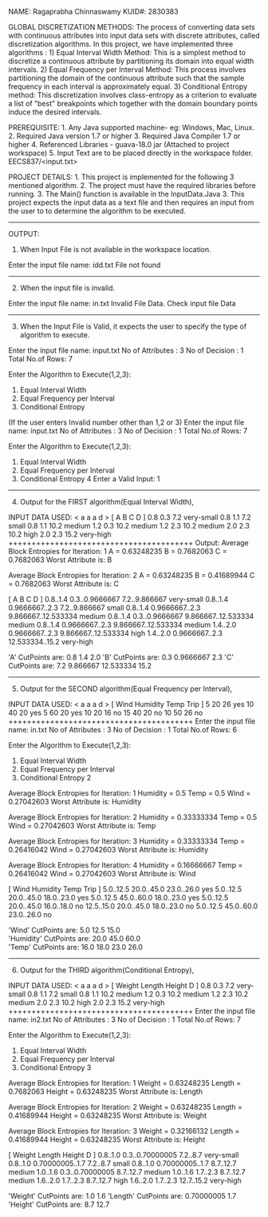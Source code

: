 NAME: Ragaprabha Chinnaswamy
KUID#: 2830383

GLOBAL DISCRETIZATION METHODS:
	The process of converting data sets with continuous attributes into input data sets with discrete attributes, called discretization algorithms. In this project, we have implemented three algorithms :
	1) Equal Interval Width Method:
			This is a simplest method to discretize a continuous attribute by partitioning its domain into equal width intervals.
	2) Equal Frequency per Interval Method:
			This process involves partitioning the domain of the continuous attribute such that the sample frequency in each interval is approximately equal.
	3) Conditional Entropy method:
			This discretization involves class-entropy as a criterion to evaluate a list of "best" breakpoints which together with the domain boundary points induce the desired intervals.
			
PREREQUISITE:
	1. Any Java supported machine- eg: Windows, Mac, Linux.
	2. Required Java version 1.7 or higher
	3. Required Java Compiler 1.7 or higher
	4. Referenced Libraries - guava-18.0 jar (Attached to project workspace)
	5. Input Text are to be placed directly in the workspace folder. EECS837/<input.txt>
	
PROJECT DETAILS:
	1. This project is implemented for the following 3 mentioned algorithm.
	2. The project must have the required libraries before running.
	3. The Main() function is available in the InputData.Java
	3. This project expects the input data as a text file and then requires an input from the user to to determine the algorithm to be executed.
	
********************************************************************************************************************************************************************************************
OUTPUT:
1. When Input File is not available in the workspace location.
		
Enter the input file name: 
idd.txt
File not found
_________________________________________________________________
2. When the input file is invalid.

Enter the input file name: 
in.txt
Invalid File Data. Check input file Data
_________________________________________________________________
3. When the Input File is Valid, it expects the user to specify the type of algorithm to execute.

Enter the input file name: 
input.txt
No of Attributes :  3
No of Decision :  1
Total No.of Rows: 7

Enter the Algorithm to Execute(1,2,3):
1. Equal Interval Width
2. Equal Frequency per Interval
3. Conditional Entropy

(If the user enters Invalid number other than 1,2 or 3)
Enter the input file name: 
input.txt
No of Attributes :  3
No of Decision :  1
Total No.of Rows: 7

Enter the Algorithm to Execute(1,2,3):
1. Equal Interval Width
2. Equal Frequency per Interval
3. Conditional Entropy
4
Enter a Valid Input: 
1
____________________________________________________________________
4. Output for the FIRST algorithm(Equal Interval Width),

INPUT DATA USED:
< a a a d >
[ A B C D ]
0.8 0.3 7.2 very-small
0.8 1.1 7.2 small
0.8 1.1 10.2 medium
1.2 0.3 10.2 medium
1.2 2.3 10.2 medium
2.0 2.3 10.2 high
2.0 2.3 15.2 very-high
++++++++++++++++++++++++++++++++++++++++
Output:
Average Block Entropies for Iteration: 1
A = 0.63248235
B = 0.7682063
C = 0.7682063
Worst Attribute is: B

Average Block Entropies for Iteration: 2
A = 0.63248235
B = 0.41689944
C = 0.7682063
Worst Attribute is: C

[ A	B	C	D ]
0.8..1.4	0.3..0.9666667	7.2..9.866667	very-small
0.8..1.4	0.9666667..2.3	7.2..9.866667	small
0.8..1.4	0.9666667..2.3	9.866667..12.533334	medium
0.8..1.4	0.3..0.9666667	9.866667..12.533334	medium
0.8..1.4	0.9666667..2.3	9.866667..12.533334	medium
1.4..2.0	0.9666667..2.3	9.866667..12.533334	high
1.4..2.0	0.9666667..2.3	12.533334..15.2	very-high

'A' CutPoints are:
0.8	1.4	2.0	
'B' CutPoints are:
0.3	0.9666667	2.3	
'C' CutPoints are:
7.2	9.866667	12.533334	15.2	
____________________________________________________________________
5. Output for the SECOND algorithm(Equal Frequency per Interval),

INPUT DATA USED:
< a a a d >
[ Wind Humidity Temp Trip ]
5 20 26 yes
10 40 20 yes
5 60 20 yes
10 20 16 no
15 40 20 no
10 50 26 no
++++++++++++++++++++++++++++++++++++++++
Enter the input file name: 
in.txt
No of Attributes :  3
No of Decision :  1
Total No.of Rows: 6

Enter the Algorithm to Execute(1,2,3):
1. Equal Interval Width
2. Equal Frequency per Interval
3. Conditional Entropy
2

Average Block Entropies for Iteration: 1
Humidity = 0.5
Temp = 0.5
Wind = 0.27042603
Worst Attribute is: Humidity

Average Block Entropies for Iteration: 2
Humidity = 0.33333334
Temp = 0.5
Wind = 0.27042603
Worst Attribute is: Temp

Average Block Entropies for Iteration: 3
Humidity = 0.33333334
Temp = 0.26416042
Wind = 0.27042603
Worst Attribute is: Humidity

Average Block Entropies for Iteration: 4
Humidity = 0.16666667
Temp = 0.26416042
Wind = 0.27042603
Worst Attribute is: Wind

[ Wind	Humidity	Temp	Trip ]
5.0..12.5	20.0..45.0	23.0..26.0	yes
5.0..12.5	20.0..45.0	18.0..23.0	yes
5.0..12.5	45.0..60.0	18.0..23.0	yes
5.0..12.5	20.0..45.0	16.0..18.0	no
12.5..15.0	20.0..45.0	18.0..23.0	no
5.0..12.5	45.0..60.0	23.0..26.0	no

'Wind' CutPoints are:
5.0	12.5	15.0	
'Humidity' CutPoints are:
20.0	45.0	60.0	
'Temp' CutPoints are:
16.0	18.0	23.0	26.0
____________________________________________________________________
6. Output for the THIRD algorithm(Conditional Entropy),

INPUT DATA USED:
< a a a d >
[ Weight Length Height D ]
0.8 0.3 7.2 very-small
0.8 1.1 7.2 small
0.8 1.1 10.2 medium
1.2 0.3 10.2 medium
1.2 2.3 10.2 medium
2.0 2.3 10.2 high
2.0 2.3 15.2 very-high
++++++++++++++++++++++++++++++++++++++++
Enter the input file name: 
in2.txt
No of Attributes :  3
No of Decision :  1
Total No.of Rows: 7

Enter the Algorithm to Execute(1,2,3):
1. Equal Interval Width
2. Equal Frequency per Interval
3. Conditional Entropy
3

Average Block Entropies for Iteration: 1
Weight = 0.63248235
Length = 0.7682063
Height = 0.63248235
Worst Attribute is: Length

Average Block Entropies for Iteration: 2
Weight = 0.63248235
Length = 0.41689944
Height = 0.63248235
Worst Attribute is: Weight

Average Block Entropies for Iteration: 3
Weight = 0.32166132
Length = 0.41689944
Height = 0.63248235
Worst Attribute is: Height

[ Weight	Length	Height	D ]
0.8..1.0	0.3..0.70000005	7.2..8.7	very-small
0.8..1.0	0.70000005..1.7	7.2..8.7	small
0.8..1.0	0.70000005..1.7	8.7..12.7	medium
1.0..1.6	0.3..0.70000005	8.7..12.7	medium
1.0..1.6	1.7..2.3	8.7..12.7	medium
1.6..2.0	1.7..2.3	8.7..12.7	high
1.6..2.0	1.7..2.3	12.7..15.2	very-high

'Weight' CutPoints are:
1.0	1.6	
'Length' CutPoints are:
0.70000005	1.7	
'Height' CutPoints are:
8.7	12.7	


